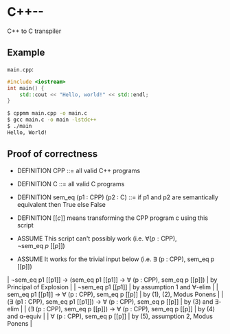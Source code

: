 # C++--

C++ to C transpiler

## Example

`main.cpp`:
```c++
#include <iostream>
int main() {
    std::cout << "Hello, world!" << std::endl;
}
```

```sh
$ cppmm main.cpp -o main.c
$ gcc main.c -o main -lstdc++
$ ./main
Hello, World!
```

## Proof of correctness

- DEFINITION CPP ::= all valid C++ programs
- DEFINITION C ::= all valid C programs
- DEFINITION sem_eq (p1 : CPP) (p2 : C) ::= if p1 and p2 are semantically equivalent then True else False
- DEFINITION $[[c]]$ means transforming the CPP program c using this script

- ASSUME This script can't possibly work (i.e. $\forall (p : \textrm{CPP}), \neg \textrm{sem_eq}~p~[[p]]$)
- ASSUME It works for the trivial input below (i.e. ∃ (p : CPP), sem_eq p [[p]])

| ¬sem_eq p1 [[p1]] -> (sem_eq p1 [[p1]] -> ∀ (p : CPP), sem_eq p [[p]]) | by Principal of Explosion          |
| ¬sem_eq p1 [[p1]]                                                      | by assumption 1 and ∀-elim         |
|  sem_eq p1 [[p1]] -> ∀ (p : CPP), sem_eq p [[p]]                       | by (1), (2), Modus Ponens          |
| (∃ (p1 : CPP), sem_eq p1 [[p1]]) -> ∀ (p : CPP), sem_eq p [[p]]        | by (3) and ∃-elim                  |
| (∃ (p : CPP), sem_eq p [[p]]) -> ∀ (p : CPP), sem_eq p [[p]]           | by (4) and ɑ-equiv                 |
| ∀ (p : CPP), sem_eq p [[p]]                                            | by (5), assumption 2, Modus Ponens |
